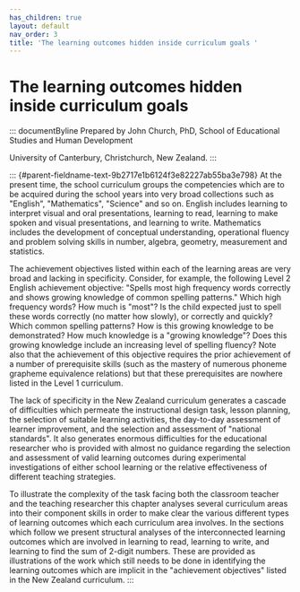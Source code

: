```yaml
---
has_children: true
layout: default
nav_order: 3
title: 'The learning outcomes hidden inside curriculum goals '
---
```

# The learning outcomes hidden inside curriculum goals 


::: documentByline
Prepared by John Church, PhD, School of Educational Studies and Human
Development

University of Canterbury, Christchurch, New Zealand.
:::

::: {#parent-fieldname-text-9b2717e1b6124f3e82227ab55ba3e798}
At the present time, the school curriculum groups the competencies which
are to be acquired during the school years into very broad collections
such as \"English\", \"Mathematics\", \"Science\" and so on. English
includes learning to interpret visual and oral presentations, learning
to read, learning to make spoken and visual presentations, and learning
to write. Mathematics includes the development of conceptual
understanding, operational fluency and problem solving skills in number,
algebra, geometry, measurement and statistics.

The achievement objectives listed within each of the learning areas are
very broad and lacking in specificity. Consider, for example, the
following Level 2 English achievement objective: \"Spells most high
frequency words correctly and shows growing knowledge of common spelling
patterns.\" Which high frequency words? How much is \"most\"? Is the
child expected just to spell these words correctly (no matter how
slowly), or correctly and quickly? Which common spelling patterns? How
is this growing knowledge to be demonstrated? How much knowledge is a
\"growing knowledge\"? Does this growing knowledge include an increasing
level of spelling fluency? Note also that the achievement of this
objective requires the prior achievement of a number of prerequisite
skills (such as the mastery of numerous phoneme grapheme equivalence
relations) but that these prerequisites are nowhere listed in the Level
1 curriculum.

The lack of specificity in the New Zealand curriculum generates a
cascade of difficulties which permeate the instructional design task,
lesson planning, the selection of suitable learning activities, the
day-to-day assessment of learner improvement, and the selection and
assessment of \"national standards\". It also generates enormous
difficulties for the educational researcher who is provided with almost
no guidance regarding the selection and assessment of valid learning
outcomes during experimental investigations of either school learning or
the relative effectiveness of different teaching strategies.

To illustrate the complexity of the task facing both the classroom
teacher and the teaching researcher this chapter analyses several
curriculum areas into their component skills in order to make clear the
various different types of learning outcomes which each curriculum area
involves. In the sections which follow we present structural analyses of
the interconnected learning outcomes which are involved in learning to
read, learning to write, and learning to find the sum of 2-digit
numbers. These are provided as illustrations of the work which still
needs to be done in identifying the learning outcomes which are implicit
in the \"achievement objectives\" listed in the New Zealand curriculum.
:::
